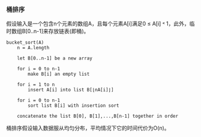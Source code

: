### 桶排序

假设输入是一个包含n个元素的数组A，且每个元素A[i]满足0 ≤ A[i] ˂ 1，此外，临时数组B[0..n-1]来存放链表(即桶)。

```
bucket_sort(A)
    n = A.length

    let B[0..n-1] be a new array

    for i = 0 to n-1
        make B[i] an empty list

    for i = 1 to n
        insert A[i] into list B[⌊nA[i]⌋]

    for i = 0 to n-1
        sort list B[i] with insertion sort

    concatenate the list B[0], B[1],...,B[n-1] together in order
```

桶排序假设输入数据服从均匀分布，平均情况下它的时间代价为O(n)。
